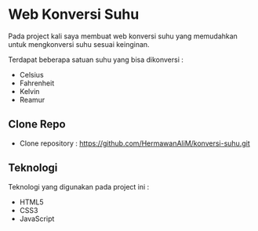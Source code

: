 # Web Konversi Suhu
Pada project kali saya membuat web konversi suhu yang memudahkan untuk mengkonversi suhu sesuai keinginan.

Terdapat beberapa satuan suhu yang bisa dikonversi :
- Celsius
- Fahrenheit
- Kelvin
- Reamur

## Clone Repo
- Clone repository : https://github.com/HermawanAliM/konversi-suhu.git

## Teknologi 
Teknologi yang digunakan pada project ini :
- HTML5
- CSS3
- JavaScript 
